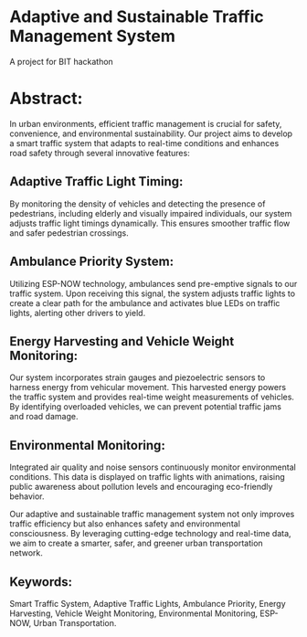# Adaptive and Sustainable Traffic Management System
A project for BIT hackathon 

# Abstract:
In urban environments, efficient traffic management is crucial for safety, convenience, and environmental sustainability. Our project aims to develop a smart traffic system that adapts to real-time conditions and enhances road safety through several innovative features:

## Adaptive Traffic Light Timing: 
By monitoring the density of vehicles and detecting the presence of pedestrians, including elderly and visually impaired individuals, our system adjusts traffic light timings dynamically. This ensures smoother traffic flow and safer pedestrian crossings.

## Ambulance Priority System: 
Utilizing ESP-NOW technology, ambulances send pre-emptive signals to our traffic system. Upon receiving this signal, the system adjusts traffic lights to create a clear path for the ambulance and activates blue LEDs on traffic lights, alerting other drivers to yield.

## Energy Harvesting and Vehicle Weight Monitoring: 
Our system incorporates strain gauges and piezoelectric sensors to harness energy from vehicular movement. This harvested energy powers the traffic system and provides real-time weight measurements of vehicles. By identifying overloaded vehicles, we can prevent potential traffic jams and road damage.

## Environmental Monitoring: 
Integrated air quality and noise sensors continuously monitor environmental conditions. This data is displayed on traffic lights with animations, raising public awareness about pollution levels and encouraging eco-friendly behavior.

Our adaptive and sustainable traffic management system not only improves traffic efficiency but also enhances safety and environmental consciousness. By leveraging cutting-edge technology and real-time data, we aim to create a smarter, safer, and greener urban transportation network.

## Keywords: 
Smart Traffic System, Adaptive Traffic Lights, Ambulance Priority, Energy Harvesting, Vehicle Weight Monitoring, Environmental Monitoring, ESP-NOW, Urban Transportation.
